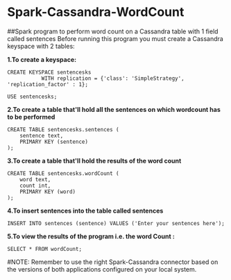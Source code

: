 # Spark-Cassandra-WordCount
##Spark program to perform  word count on a Cassandra table with 1 field called sentences
Before running this program you must create a Cassandra keyspace with 2 tables:

**1.To create a keyspace:**
```
CREATE KEYSPACE sentencesks
           WITH replication = {'class': 'SimpleStrategy', 'replication_factor' : 1};

USE sentencesks;
```
**2.To create a table that'll hold all the sentences on which wordcount has to be performed**
```
CREATE TABLE sentencesks.sentences (
    sentence text,
    PRIMARY KEY (sentence)
);
```
**3.To create a table that'll hold the results of the word count**
```
CREATE TABLE sentencesks.wordCount (
    word text,
    count int,
    PRIMARY KEY (word)
);
```
**4.To insert sentences into the table called sentences**

```
INSERT INTO sentences (sentence) VALUES ('Enter your sentences here');
```
**5.To view the results of the program i.e. the word Count :**
```
SELECT * FROM wordCount;
```
#NOTE:
Remember to use the right Spark-Cassandra connector based on the versions of both applications configured on your local system.
